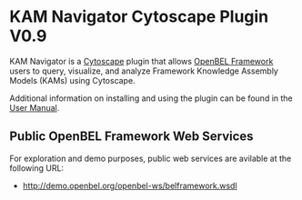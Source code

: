 KAM Navigator Cytoscape Plugin V0.9
===================================

KAM Navigator is a [Cytoscape](http://www.cytoscape.org/) plugin that allows [OpenBEL Framework](http://www.openbel.org/) users to query, visualize, and 
analyze Framework Knowledge Assembly Models (KAMs) using Cytoscape.

Additional information on installing and using the plugin can be found in the [User Manual](https://github.com/OpenBEL/Cytoscape-Plugins/wiki).

Public OpenBEL Framework Web Services
-------------------------------------

For exploration and demo purposes, public web services are avilable at the
following URL:
-    http://demo.openbel.org/openbel-ws/belframework.wsdl
